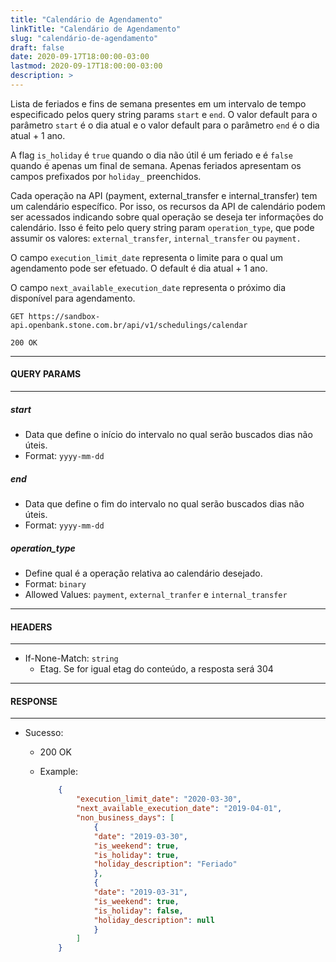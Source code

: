 ```yaml
---
title: "Calendário de Agendamento"
linkTitle: "Calendário de Agendamento"
slug: "calendário-de-agendamento"
draft: false
date: 2020-09-17T18:00:00-03:00
lastmod: 2020-09-17T18:00:00-03:00
description: >
---
```

Lista de feriados e fins de semana presentes em um intervalo de tempo especificado pelos query string params `start` e `end`. O valor default para o parâmetro `start` é o dia atual e o valor default para o parâmetro `end` é o dia atual + 1 ano.

A flag `is_holiday` é `true` quando o dia não útil é um feriado e é `false` quando é apenas um final de semana. Apenas feriados apresentam os campos prefixados por `holiday_` preenchidos.

Cada operação na API (payment, external_transfer e internal_transfer) tem um calendário específico. Por isso, os recursos da API de calendário podem ser acessados indicando sobre qual operação se deseja ter informações do calendário. Isso é feito pelo query string param `operation_type`, que pode assumir os valores: `external_transfer`, `internal_transfer` ou `payment.`

O campo `execution_limit_date` representa o limite para o qual um agendamento pode ser efetuado. O default é dia atual + 1 ano.

O campo `next_available_execution_date` representa o próximo dia disponível para agendamento.

```http
GET https://sandbox-api.openbank.stone.com.br/api/v1/schedulings/calendar

200 OK
```

---

#### QUERY PARAMS

---

##### start

- Data que define o início do intervalo no qual serão buscados dias não úteis.
- Format: `yyyy-mm-dd`

##### end

- Data que define o fim do intervalo no qual serão buscados dias não úteis.
- Format: `yyyy-mm-dd`

##### operation_type

- Define qual é a operação relativa ao calendário desejado.
- Format: `binary`
- Allowed Values: `payment`, `external_tranfer` e `internal_transfer`

---

#### HEADERS

---

- If-None-Match: `string`
  - Etag. Se for igual etag do conteúdo, a resposta será 304

---

#### RESPONSE

---

- Sucesso:
  - 200 OK
  - Example:

    ```json
        {
            "execution_limit_date": "2020-03-30",
            "next_available_execution_date": "2019-04-01",
            "non_business_days": [
                {
                "date": "2019-03-30",
                "is_weekend": true,
                "is_holiday": true,
                "holiday_description": "Feriado"
                },
                {
                "date": "2019-03-31",
                "is_weekend": true,
                "is_holiday": false,
                "holiday_description": null
                }
            ]
        }
      ```
